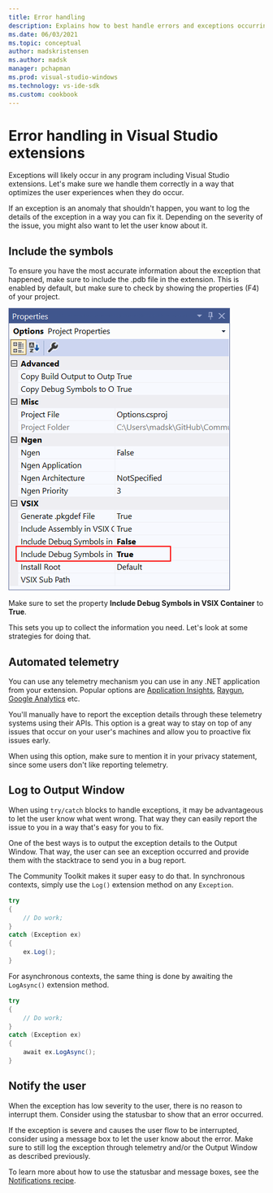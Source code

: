 ```yaml
---
title: Error handling
description: Explains how to best handle errors and exceptions occurring in extensions
ms.date: 06/03/2021
ms.topic: conceptual
author: madskristensen
ms.author: madsk
manager: pchapman
ms.prod: visual-studio-windows
ms.technology: vs-ide-sdk
ms.custom: cookbook
---
```

# Error handling in Visual Studio extensions

Exceptions will likely occur in any program including Visual Studio extensions. Let's make sure we handle them correctly in a way that optimizes the user experiences when they do occur.

If an exception is an anomaly that shouldn't happen, you want to log the details of the exception in a way you can fix it. Depending on the severity of the issue, you might also want to let the user know about it.

## Include the symbols
To ensure you have the most accurate information about the exception that happened, make sure to include the .pdb file in the extension. This is enabled by default, but make sure to check by showing the properties (F4) of your project.

![Include the PDB file in the VSIX container](../media/include-pdb.png)

Make sure to set the property **Include Debug Symbols in VSIX Container** to **True**.

This sets you up to collect the information you need. Let's look at some strategies for doing that.

## Automated telemetry
You can use any telemetry mechanism you can use in any .NET application from your extension. Popular options are [Application Insights](https://docs.microsoft.com/powerapps/maker/canvas-apps/application-insights), [Raygun](https://raygun.com/), [Google Analytics](https://analytics.google.com/) etc.

You'll manually have to report the exception details through these telemetry systems using their APIs. This option is a great way to stay on top of any issues that occur on your user's machines and allow you to proactive fix issues early.

When using this option, make sure to mention it in your privacy statement, since some users don't like reporting telemetry.

## Log to Output Window
When using `try/catch` blocks to handle exceptions, it may be advantageous to let the user know what went wrong. That way they can easily report the issue to you in a way that's easy for you to fix.

One of the best ways is to output the exception details to the Output Window. That way, the user can see an exception occurred and provide them with the stacktrace to send you in a bug report.

The Community Toolkit makes it super easy to do that. In synchronous contexts, simply use the `Log()` extension method on any `Exception`.

```csharp
try
{
    // Do work;
}
catch (Exception ex)
{
    ex.Log();
}
```

For asynchronous contexts, the same thing is done by awaiting the `LogAsync()` extension method.

```csharp
try
{
    // Do work;
}
catch (Exception ex)
{
    await ex.LogAsync();
}
```

## Notify the user
When the exception has low severity to the user, there is no reason to interrupt them. Consider using the statusbar to show that an error occurred.

If the exception is severe and causes the user flow to be interrupted, consider using a message box to let the user know about the error. Make sure to still log the exception through telemetry and/or the Output Window as described previously.

To learn more about how to use the statusbar and message boxes, see the [Notifications recipe](notifications.md).
